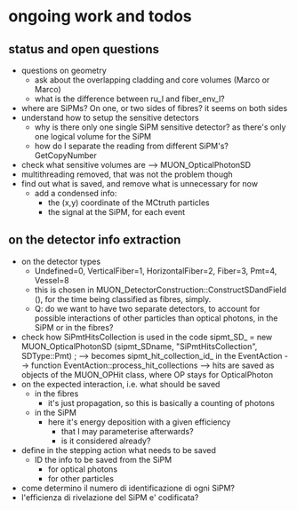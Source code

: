 # ongoing work and todos

## status and open questions

  * questions on geometry
      * ask about the overlapping cladding and core volumes (Marco or Marco)    
      * what is the difference between ru_l and fiber_env_l?
  * where are SiPMs? On one, or two sides of fibres? it seems on both sides
  * understand how to setup the sensitive detectors
    * why is there only one single SiPM sensitive detector? 
      as there's only one logical volume for the SiPM
    * how do I separate the reading from different SiPM's? GetCopyNumber
  * check what sensitive volumes are --> MUON_OpticalPhotonSD
  * multithreading removed, that was not the problem though    
  * find out what is saved, and remove what is unnecessary for now
    * add a condensed info:
      * the (x,y) coordinate of the MCtruth particles 
      * the signal at the SiPM, for each event


## on the detector info extraction

  * on the detector types
    * Undefined=0, VerticalFiber=1, HorizontalFiber=2, Fiber=3, Pmt=4, Vessel=8
    * this is chosen in MUON_DetectorConstruction::ConstructSDandField (),
      for the time being classified as fibres, simply.
    * Q: do we want to have two separate detectors, to account for possible interactions
         of other particles than optical photons, in the SiPM or in the fibres? 
  * check how SiPmtHitsCollection is used in the code
     sipmt_SD_ = new MUON_OpticalPhotonSD (sipmt_SDname, "SiPmtHitsCollection", SDType::Pmt) ;
     --> becomes sipmt_hit_collection_id_ in the EventAction
     --> function EventAction::process_hit_collections
     --> hits are saved as objects of the MUON_OPHit class, where OP stays for OpticalPhoton
  * on the expected interaction, i.e. what should be saved
    * in the fibres
      * it's just propagation, so this is basically a counting of photons
    * in the SiPM
      * here it's energy deposition with a given efficiency
        * that I may parameterise afterwards?
        * is it considered already?
  * define in the stepping action what needs to be saved
    * ID the info to be saved from the SiPM
      * for optical photons
      * for other particles  
  * come determino il numero di identificazione di ogni SiPM?
  * l'efficienza di rivelazione del SiPM e' codificata?


